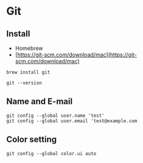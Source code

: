# Git

## Install

* Homebrew
* [https://git-scm.com/download/mac](https://git-scm.com/download/mac)

```
brew install git
```

```
git --version
```


## Name and E-mail

```
git config --global user.name 'test'
git config --global user.email 'test@example.com
```


## Color setting

``` git config --global color.ui auto ```
